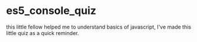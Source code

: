 # es5_console_quiz

this little fellow helped me to understand basics of javascript, I've made this little quiz as a quick reminder.

